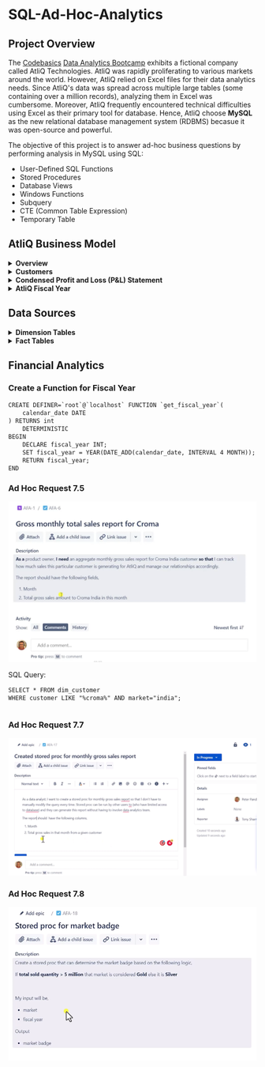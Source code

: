 # SQL-Ad-Hoc-Analytics

## Project Overview
The [Codebasics](https://codebasics.io/) [Data Analytics Bootcamp](https://codebasics.io/bootcamps/data-analytics-bootcamp-with-practical-job-assistance) exhibits a fictional company called AtliQ Technologies. AtliQ was rapidly proliferating to various markets around the world. However, AtliQ relied on Excel files for their data analytics needs. Since AtliQ's data was spread across multiple large tables (some containing over a million records), analyzing them in Excel was cumbersome. Moreover, AtliQ frequently encountered technical difficulties using Excel as their primary tool for database. Hence, AtliQ choose **MySQL** as the new relational database management system (RDBMS) becasue it was open-source and powerful.

The objective of this project is to answer ad-hoc business questions by performing analysis in MySQL using SQL:
* User-Defined SQL Functions
* Stored Procedures
* Database Views
* Windows Functions
* Subquery
* CTE (Common Table Expression)
* Temporary Table









## AtliQ Business Model

<details>
  <summary><b>Overview</b></summary>

### Overview
AtliQ manufactures computer hardware **products** (e.g., mouse, keyboard, printer, monitor) and then sells them to various **customers** which are stores such as Amazon and Best Buy. Hence, AtliQ's customers are in the form of <ins>store businesses</ins> (e.g., Amazon, Best Buy) and should not be confused with customers in the form of people (i.e., the people purchasing products from Amazon or Best Buy).
</details>

<details>
  <summary><b>Customers</b></summary>

### Customers
AtliQ's customers are categorized into two different **platforms**:
1. Brick & Motar
   * stores that have physical location(s)
2. E-Commerce
   * stores which only sell products online

AtliQ's customers are categorized into three different **channels**:
1. Retailer
   * Stores not owned by AtliQ (e.g. Amazon, Best Buy)
3. Direct
   * Stores owned by AtliQ. These are AltiQ Exclusive and AtliQ E-Store.
5. Distributor
   * Some markets have laws/regulations which only allow AtliQ to sell products to a distributor type customer within that market. AtliQ sells products to the distributor; the distributor then sells the products to various stores within that market.
</details>





<details>
  <summary><b>Condensed Profit and Loss (P&L) Statement</b></summary>

### Condensed Profit and Loss (P&L) Statement
This example of a simplified P&L statement should give a better understanding of AtliQ's business model. In this example, the P&L calculations and values are derived from one sales transaction of one product being sold to one customer.
| Line Item | Description | P & L Value Formula | P&L Value Calculation | P & L Value |
| :- | :- | :- | :- | -: |
| Gross Price |  The base price of a product | not applicable | `not applicable` | `$50.00` |
| Pre-Invoice Deduction | For every fiscal year, the sales team determines a<br>pre-invoice deduction percentage for each<br><ins>specific customer</ins>. The pre-invoice deduction<br>percentage is based on AtliQ's relationship and<br>experience with the customer. The pre-invoice<br>deduction is applied to the gross price of the<br>product before it is billed to the customer. In this<br>example, the customer receives a pre-invoice<br>deduction of 10% of gross price. | (Gross Price $) *<br> (Pre&nbsp;Invoice&nbsp;Deduction&nbsp;%) | `$50.00` *<br>`0.10` | `$5.00` |
| Net Invoice Sales | The amount of money that is billed to the<br>customer to obtain the product, after<br>pre invoice deductions are subtracted<br>from gross price. | (Gross Price $) -<br>(Pre&nbsp;Invoice Deduction $) | `$50.00` -<br>`$5.00` | `$45.00` |
| Post-Invoice Deudctions | For&nbsp;each&nbsp;calendar&nbsp;month,&nbsp;the&nbsp;sales&nbsp;team<br>determines&nbsp;a&nbsp;post-invoice&nbsp;deduction&nbsp;percentage<br>based&nbsp;on&nbsp;a&nbsp;<ins>specific&nbsp;customer&nbsp;and&nbsp;product</ins>.&nbsp;For<br>example,&nbsp;if&nbsp;AtliQ&nbsp;sells&nbsp;a&nbsp;product&nbsp;to&nbsp;a&nbsp;customer<br>and&nbsp;that&nbsp;customer&nbsp;agrees&nbsp;to&nbsp;display&nbsp;the&nbsp;product&nbsp;at<br>a&nbsp;prime&nbsp;location&nbsp;within&nbsp;the&nbsp;store&nbsp;during&nbsp;a<br>specific&nbsp;calendar&nbsp;month,&nbsp;AtliQ&nbsp;may&nbsp;pay&nbsp;that<br>customer&nbsp;a&nbsp;post-invoice&nbsp;deduction.&nbsp;AtliQ&nbsp;pays&nbsp;a<br>post-invoice&nbsp;deduction&nbsp;amount&nbsp;as&nbsp;a&nbsp;rebate&nbsp;to&nbsp;the<br>customer&nbsp;after&nbsp;net&nbsp;invoice&nbsp;sales.&nbsp;In&nbsp;this&nbsp;example,<br>the&nbsp;customer&nbsp;receives&nbsp;a&nbsp;post-invoice&nbsp;deduction&nbsp;of<br>20%&nbsp;of&nbsp;net&nbsp;invoice&nbsp;sales. | not applicable | `$45.00` *<br>`0.20` | `$9.00` |
| Net Sales | AtliQ's Revenue | (Net Invoice Sales $) -<br>(Post-Invoice Deudctions $) | `$45.00` -<br>`$9.00` | `$36.00` |
| Cost of Goods Sold (COGS $) | Expenses AtliQ incurs such as manufacturing<br>products, shipping products, and storing products<br>in warehouses. | (Manufacturing Cost $) +<br>(Freight Cost $) +<br>(Other COGS $) | `not applicable` | `$16.00` |
| Gross Margin | AtliQ's Profit after deducing COGS from Net Sales. | (Net Sales $) -<br>(COGS $) | `$36.00` -<br>`$16.00` | `$20.00` |
| Operational Expenses | Expenses AtliQ incurs from activities such as<br>advertising and promotions of products<br>performed by the marketing team. | (Ads & Promotions $) +<br>(Other&nbsp;Operational&nbsp;Expense&nbsp;$) | `not applicable` | `$15.00` |
| Net Profit | AtliQ's Profit after deducting operational expenses<br>from gross margin. | (Gross Margin $) -<br>(Operational Expenses $) | `$20.00` -<br>`$15.00` | `$5.00` |
</details>


<details>
  <summary><b>AtliQ Fiscal Year</b></summary>

### AtliQ Fiscal Year
AtliQ's fiscal year begins in September and ends in August the following year. The example below shows AtliQ's fiscal dates (for fiscal year 2021) compared to calendar dates.
| 	Calendar Month and Year	 | 	AtliQ Fiscal Year	 | 	AtliQ Fiscal Month Number | 	AtliQ Fiscal Quarter	 |
| 	-:	 | 	-:	 | 	-:	 | 	-:	 |
| 	September 2020	 | 	2021	 | 	1	 | 	Q1	 |
| 	October 2020	 | 	2021	 | 	2	 | 	Q1	 |
| 	November 2020	 | 	2021	 | 	3	 | 	Q1	 |
| 	December 2020	 | 	2021	 | 	4	 | 	Q2	 |
| 	January 2021	 | 	2021	 | 	5	 | 	Q2	 |
| 	February 2021	 | 	2021	 | 	6	 | 	Q2	 |
| 	March 2021	 | 	2021	 | 	7	 | 	Q3	 |
| 	April 2021	 | 	2021	 | 	8	 | 	Q3	 |
| 	May 2021	 | 	2021	 | 	9	 | 	Q3	 |
| 	June 2021	 | 	2021	 | 	10	 | 	Q4	 |
| 	July 2021	 | 	2021	 | 	11	 | 	Q4	 |
| 	August 2021	 | 	2021	 | 	12	 | 	Q4	 |
</details>





















## Data Sources



<details>
  <summary><b>Dimension Tables</b></summary>

### Dimension Tables
AtliQ's data engineers prepared various dimension tables and stored them in a MySQL database schema called `gdb0041`. Sample records from each table are provided below. For readability, primary key values for some tables have been converted to natural numbers.



**gdb0041.dim_customer**
| 	customer_code	 | 	customer	 | 	platform	 | 	channel	 | 	market	 | 	sub_zone	 | 	region	 |
| 	-:	 | 	:-	 | 	:-	 | 	:-	 | 	:-	 | 	:-	 | 	:-	 |
| 	1	 | 	Amazon	 | 	E-Commerce	 | 	Retailer	 | 	USA	 | 	NA	 | 	NA	 |
| 	2	 | 	Amazon	 | 	E-Commerce	 | 	Retailer	 | 	Japan	 | 	ROA	 | 	APAC	 |
| 	3	 | 	Staples	 | 	Brick & Mortar	 | 	Retailer	 | 	USA	 | 	NA	 | 	NA	 |
| 	4	 | 	Staples	 | 	Brick & Mortar	 | 	Retailer	 | 	Canada	 | 	NA	 | 	NA	 |
| 	5	 | 	AltiQ Exclusive	 | 	Brick & Mortar	 | 	Direct	 | 	South Korea	 | 	ROA	 | 	APAC	 |
| 	6	 | 	Atliq e Store	 | 	E-Commerce	 | 	Direct	 | 	Newzealand	 | 	ANZ	 | 	APAC	 |
| 	7	 | 	Neptune	 | 	Brick & Mortar	 | 	Distributor	 | 	China	 | 	ROA	 | 	APAC	 |


`customer_code` is a primary key field. 

**gdb0041.dim_product**
| 	product_code	 | 	division	 | 	segment	 | 	category	 | 	product	 | 	variant	 |
| 	-:	 | 	:-	 | 	:-	 | 	:-	 | 	:-	 | 	:-	 |
| 	1	 | 	P & A	 | 	Peripherals	 | 	Graphic Card	 | 	AQ Mforce Gen Y	 | 	Plus 1	 |
| 	2	 | 	P & A	 | 	Peripherals	 | 	Graphic Card	 | 	AQ Mforce Gen Y	 | 	Plus 2	 |
| 	3	 | 	P & A	 | 	Accessories	 | 	Mouse	 | 	AQ Master wired x1 Ms	 | 	Premium 1	 |
| 	4	 | 	P & A	 | 	Accessories	 | 	Mouse	 | 	AQ Master wired x1 Ms	 | 	Premium 2	 |
| 	5	 | 	PC	 | 	Notebook	 | 	Business Laptop	 | 	AQ BZ Compact	 | 	Standard Blue	 |
| 	6	 | 	PC	 | 	Notebook	 | 	Business Laptop	 | 	AQ BZ Compact	 | 	Standard Red	 |
| 	7	 | 	N & S	 | 	Networking	 | 	Wi fi extender	 | 	AQ Wi Power Dx1	 | 	Standard	 |
| 	8  | 	N & S	 | 	Networking	 | 	Wi fi extender	 | 	AQ Wi Power Dx2	 | 	Standard	 |
| 	9	 | 	N & S	 | 	Storage	 | 	External Solid State Drives	 | 	AQ Digit SSD	 | 	Premium	 |
|  10 | 	N & S	 | 	Storage	 | 	External&nbsp;Solid&nbsp;State&nbsp;Drives	 | 	AQ Neuer SSD	 | 	Premium	 |

`product_code` is a primary key field.
</details>



<details>
  <summary><b>Fact Tables</b></summary>

### Fact Tables
AtliQ's data engineers prepared various fact tables and stored them in a MySQL database schema called `gdb0041`. Sample records from each table are provided below.

**gdb0041.fact_forecast_monthly**
| 	date	 | 	fiscal_year	 | 	product_code	 | 	customer_code	 | 	forecast_quantity	 |
| 	-:	 | 	-:	 | 	-:	 | 	-:	 | 	-:	 |
| 	2018-09-01	 | 	2019	 | 	1	 | 	1	 | 	107	 |
| 	2018-09-01	 | 	2019	 | 	2	 | 	2	 | 	13	 |
| 	2018-10-01	 | 	2019	 | 	3	 | 	4	 | 	63	 |
| 	2018-10-01	 | 	2019	 | 	4	 | 	4	 | 	81	 |
| 	2018-11-01	 | 	2019	 | 	5	 | 	5	 | 	186	 |
| 	2018-11-01	 | 	2019	 | 	6	 | 	2	 | 	19	 |
| 	2018-12-01	 | 	2019	 | 	7	 | 	3	 | 	91	 |
| 	2018-12-01	 | 	2019	 | 	8	 | 	6	 | 	121	 |
| 	2019-01-01	 | 	2019	 | 	9	 | 	7	 | 	106	 |
| 	2019-01-01	 | 	2019	 | 	10	 | 	3	 | 	90	 |


Notes:
* This table contains data on the predicted quantity of a product required for a specific customer, on a monthly level.
* The columns `date`, `product_code`, and `customer_code` make up a **composite primary key**.


**gdb0041.fact_sales_monthly**
| 	date	 | 	fiscal_year	 | 	product_code	 | 	customer_code	 | 	sold_quantity	 |
| 	-:	 | 	-:	 | 	-:	 | 	-:	 | 	-:	 |
| 	2018-09-01	 | 	2019	 | 	1	 | 	1	 | 	70	 |
| 	2018-09-01	 | 	2019	 | 	2	 | 	2	 | 	152	 |
| 	2018-10-01	 | 	2019	 | 	3	 | 	4	 | 	129	 |
| 	2018-10-01	 | 	2019	 | 	4	 | 	4	 | 	60	 |
| 	2018-11-01	 | 	2019	 | 	5	 | 	5	 | 	164	 |
| 	2018-11-01	 | 	2019	 | 	6	 | 	2	 | 	158	 |
| 	2018-12-01	 | 	2019	 | 	7	 | 	3	 | 	163	 |
| 	2018-12-01	 | 	2019	 | 	8	 | 	6	 | 	66	 |
| 	2019-01-01	 | 	2019	 | 	9	 | 	7	 | 	140	 |
| 	2019-01-01	 | 	2019	 | 	10	 | 	3	 | 	61	 |


Notes:
* This table contains data on the actual sold quantity of a product for a specific customer, on a monthly level.
* The columns `date`, `product_code`, and `customer_code` make up a **composite primary key**.


**gdb0041.fact_freight_cost**
| 	market	 | 	fiscal_year	 | 	freight_pct	 | 	other_cost_pct	 |
| 	:-	 | 	-:	 | 	-:	 | 	-:	 |
| 	Australia	 | 	2018	 | 	0.0188	 | 	0.005	 |
| 	Australia	 | 	2019	 | 	0.0304	 | 	0.0048	 |
| 	Australia	 | 	2020	 | 	0.0254	 | 	0.0043	 |
| 	Australia	 | 	2021	 | 	0.0254	 | 	0.0043	 |
| 	Australia	 | 	2022	 | 	0.0254	 | 	0.0043	 |
| 	Bangladesh	 | 	2018	 | 	0.0219	 | 	0.0058	 |
| 	Bangladesh	 | 	2019	 | 	0.0249	 | 	0.0053	 |
| 	Bangladesh	 | 	2020	 | 	0.0258	 | 	0.0035	 |
| 	Bangladesh	 | 	2021	 | 	0.0258	 | 	0.0035	 |
| 	Bangladesh	 | 	2022	 | 	0.0258	 | 	0.0035	 |

Notes:
* Freight cost is one component of COGS. This table contains data at a fiscal year level on freight cost (as a percentage of net sales) for each specific market.
* The columns `market` and `fiscal_year` make up a **composite primary key**.


**gdb0041.fact_gross_price**
| 	product_code	 | 	fiscal_year	 | 	gross_price	 |
| 	-:	 | 	-:	 | 	-:	 |
| 	1	 | 	2018	 | 	19.363	 |
| 	1	 | 	2019	 | 	19.3442	 |
| 	1	 | 	2020	 | 	22.1317	 |
| 	1	 | 	2021	 | 	21.7795	 |
| 	1	 | 	2022	 | 	23.992	 |
| 	2	 | 	2018	 | 	19.5743	 |
| 	2	 | 	2019	 | 	18.5072	 |
| 	2	 | 	2020	 | 	20.7734	 |
| 	2	 | 	2021	 | 	22.9729	 |
| 	2	 | 	2022	 | 	23.6298	 |

Notes:
* Gross price is the base price of a product. This table contains data on the gross price of each specific product on a fiscal year level. 
* The columns `product_code` and `fiscal_year` make up a **composite primary key**.


**gdb0041.fact_manufacturing_cost**
| 	product_code	 | 	cost_year	 | 	manufacturing_cost	 |
| 	-:	 | 	-:	 | 	-:	 |
| 	1	 | 	2018	 | 	5.9469	 |
| 	1	 | 	2019	 | 	5.5306	 |
| 	1	 | 	2020	 | 	6.3264	 |
| 	1	 | 	2021	 | 	6.59	 |
| 	1	 | 	2022	 | 	7.1831	 |
| 	2	 | 	2018	 | 	5.8958	 |
| 	2	 | 	2019	 | 	5.4242	 |
| 	2	 | 	2020	 | 	6.4789	 |
| 	2	 | 	2021	 | 	6.8199	 |
| 	2	 | 	2022	 | 	7.3655	 |


Notes:
* Manufacturing cost is one component of COGS. This table contains data at a fiscal year level on manufacturing cost ($) for one unit quantity of each specific product.
* The columns `product_code` and `cost_year` make up a **composite primary key**.



**gdb0041.fact_post_invoice_deductions**
| 	customer_code	 | 	product_code	 | 	date	 | 	discounts_pct	 | 	other_deductions_pct	 |
| 	-:	 | 	-:	 | 	-:	 | 	-:	 | 	-:	 |
| 	1	 | 	1	 | 	2021-09-01	 | 	0.243105105	 | 	0.064459945	 |
| 	1	 | 	2	 | 	2021-10-01	 | 	0.318823445	 | 	0.091317288	 |
| 	1	 | 	3	 | 	2021-09-01	 | 	0.277440802	 | 	0.064933693	 |
| 	1	 | 	4	 | 	2021-10-01	 | 	0.318786084	 | 	0.092226504	 |
| 	2	 | 	1	 | 	2021-09-01	 | 	0.309472563	 | 	0.075799178	 |
| 	2	 | 	2	 | 	2021-10-01	 | 	0.262301248	 | 	0.09568491	 |
| 	2	 | 	3	 | 	2021-09-01	 | 	0.227948668	 | 	0.094501586	 |
| 	2	 | 	4	 | 	2021-10-01	 | 	0.228410097	 | 	0.074617767	 |

Notes:
* This table contains data on post invoice deductions (as a percentage of net invoice sales) of a product for a specific customer, on a monthly level.
* The columns `customer_code`, `product_code` and `date` make up a **composite primary key**.


**gdb0041.fact_pre_invoice_deductions**
| 	customer_code	 | 	fiscal_year	 | 	pre_invoice_discount_pct	 |
| 	-:	 | 	-:	 | 	-:	 |
| 	1	 | 	2018	 | 	0.082442198	 |
| 	1	 | 	2019	 | 	0.077658613	 |
| 	1	 | 	2020	 | 	0.073457811	 |
| 	1	 | 	2021	 | 	0.070269476	 |
| 	1	 | 	2022	 | 	0.10567783	 |
| 	2	 | 	2018	 | 	0.295567708	 |
| 	2	 | 	2019	 | 	0.257654803	 |
| 	2	 | 	2020	 | 	0.225480979	 |
| 	2	 | 	2021	 | 	0.206107124	 |
| 	2	 | 	2022	 | 	0.29309271	 |

Notes:
* This table contains data on pre invoice deductions (as a percentage of gross price) for each specific customer, on a fiscal year level.
* The columns `customer_code`, and `fiscal_year` make up a **composite primary key**.
</details>





## Financial Analytics

### Create a Function for Fiscal Year
```
CREATE DEFINER=`root`@`localhost` FUNCTION `get_fiscal_year`(
	calendar_date DATE
) RETURNS int
    DETERMINISTIC
BEGIN
	DECLARE fiscal_year INT;
    SET fiscal_year = YEAR(DATE_ADD(calendar_date, INTERVAL 4 MONTH));
	RETURN fiscal_year;
END
```





### Ad Hoc Request 7.5
![image alt](https://github.com/mike-li8/SQL-Ad-Hoc-Analytics/blob/main/Ad%20Hoc%20Requests%20on%20Kanban/7.5_Request.PNG?raw=true)

SQL Query:
```
SELECT * FROM dim_customer
WHERE customer LIKE "%croma%" AND market="india";
```



```
```


### Ad Hoc Request 7.7
![image alt](https://github.com/mike-li8/SQL-Ad-Hoc-Analytics/blob/main/Ad%20Hoc%20Requests%20on%20Kanban/7.7_Request.PNG?raw=true)


### Ad Hoc Request 7.8
![image alt](https://github.com/mike-li8/SQL-Ad-Hoc-Analytics/blob/main/Ad%20Hoc%20Requests%20on%20Kanban/7.8_Request.PNG?raw=true)







